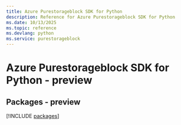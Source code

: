 ```yaml
---
title: Azure Purestorageblock SDK for Python
description: Reference for Azure Purestorageblock SDK for Python
ms.date: 10/13/2025
ms.topic: reference
ms.devlang: python
ms.service: purestorageblock
---
```

# Azure Purestorageblock SDK for Python - preview
## Packages - preview
[!INCLUDE [packages](purestorageblock-index.md)]